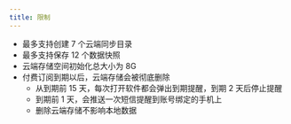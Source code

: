 ```yaml
---
title: 限制
---
```

* 最多支持创建 7 个云端同步目录
* 最多支持保存 12 个数据快照
* 云端存储空间初始化总大小为 8G
* 付费订阅到期以后，云端存储会被彻底删除
  * 从到期前 15 天，每次打开软件都会弹出到期提醒，到期 2 天后停止提醒
  * 到期前 1 天，会推送一次短信提醒到账号绑定的手机上
  * 删除云端存储不影响本地数据
